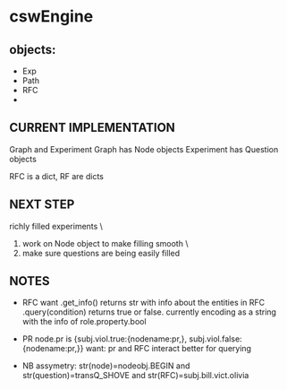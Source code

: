 # cswEngine


## objects:
* Exp
* Path
* RFC 
* 


## CURRENT IMPLEMENTATION
Graph and Experiment
Graph has Node objects
Experiment has Question objects

RFC is a dict, RF are dicts


## NEXT STEP

richly filled experiments \
1) work on Node object to make filling smooth \
2) make sure questions are being easily filled


## NOTES

* RFC
want .get_info() returns str with info about the entities in RFC
.query(condition) returns true or false.
currently encoding as a string with the info of role.property.bool

* PR 
node.pr is {subj.viol.true:{nodename:pr,}, subj.viol.false:{nodename:pr,}}
want: pr and RFC interact better for querying 


* NB assymetry:
      str(node)=nodeobj.BEGIN 
  and str(question)=transQ_SHOVE 
  and str(RFC)=subj.bill.vict.olivia



